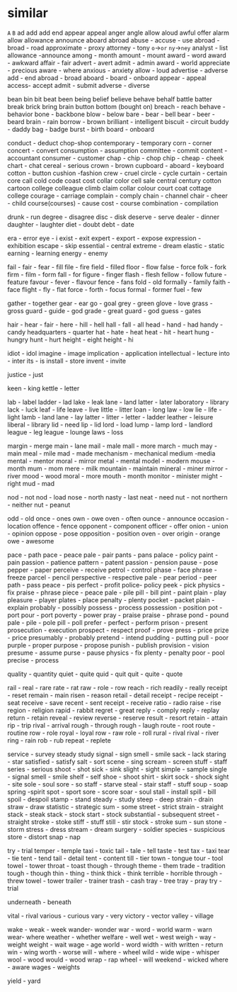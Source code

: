 # similar

`A` `B`
ad add
add end
appear appeal
anger angle
allow aloud 
awful offer
alarm allow
allowance announce 
aboard abroad
abuse - accuse - use 
abroad - broad - road
approximate - proxy
attorney - tony `o`->`or`  `ny`->`ney`
analyst - list
allowance -announce
among - month
amount - mount
award - word
award - awkward
affair - fair
advert - avert
admit - admin
award - world
appreciate - precious
aware - where
anxious - anxiety
allow - loud
advertise - adverse
add - end
abroad - broad
aboard - board - onboard
appear - appeal
access- accept
admit - submit
adverse - diverse

bean bin
bit beat
been being
belief believe
behave behalf
battle batter
break brick
bring brain
button bottom (bought on)
breach - reach
behave - behavior
bone - backbone
blow - below
bare - bear - bell
bear - beer - beard
brain - rain
borrow - brown
brilliant - intelligent
biscuit - circuit
buddy - daddy
bag - badge
burst - birth
board - onboard

conduct - deduct
chop-shop
contemporary - temporary
corn - corner
concert - convert
consumption - assumption 
committee - commit
content - accountant
consumer - customer
chap - chip - chop
chip - cheap - cheek
chart - chat
cereal - serious
crown - brown
cupboard - aboard - keyboard
cotton - button
cushion -fashion 
crew - cruel
circle - cycle
curtain - certain
core call
cold code
coast cost
collar color
cell sale
central century
cotton cartoon
college colleague
climb claim
collar  colour
court coat
cottage college
courage - carriage
complain - comply
chain - channel
chair - cheer - child
course(courses) - cause
cost - course
combination - compilation


drunk - run
degree - disagree
disc - disk
deserve - serve
dealer - dinner
daughter - laughter
diet - doubt
debt - date

era - error
eye - i
exist - exit
expert - export - expose
expression - exhibition
escape - skip
essential - central
extreme - dream
elastic - static
earning - learning
energy - enemy

fail - fair - fear - fill
file - fire
field - filled
floor - flow
false - force
folk - fork
firm - film - form
fall - for
figure - finger
flash - flesh
fellow - follow
future - feature
favour - fever - flavour
fence - fans
fold - old
formally - family
faith - face
flight - fly - flat
force - forth - focus
formal - former
fuel - few

gather - together
gear - ear
go - goal
grey - green
glove - love
grass - gross
guard - guide - god
grade - great
guard - god
guess - gates

hair - hear - fair - here - hill - hell
hall - fall - all
head - hand - had
handy - candy
headquarters - quarter
hat - hate - heat
heat - hit - heart
hung - hungry
hunt - hurt
height - eight
height - hi

idiot - idol
imagine - image
implication - application
intellectual - lecture
into - inter
its - is
install - store
invent - invite

justice - just

keen - king
kettle - letter

lab - label
ladder - lad
lake - leak
lane - land
latter - later
laboratory - library
lack - luck
leaf - life
leave - live
little - litter
loan - long
law - low
lie - life - light
lamb - land
lane - lay
latter - litter - letter - ladder
leather - leisure
liberal - library
lid - need
lip - lid
lord - load
lump - lamp
lord - landlord
league - leg
league - lounge
laws - loss

margin - merge
main - lane
mail - male
mall - more
march - much
may - main
meal - mile
mad - made
mechanism - mechanical
medium -media
mental - mentor
moral - mirror
metal - mental
model - modern
mouse - month
mum - mom
mere - milk
mountain - maintain
mineral - miner
mirror - river
mood - wood
moral - more
mouth - month
monitor - minister
might - right
mud - mad

nod - not
nod - load
nose - north
nasty - last
neat - need
nut - not
northern - neither
nut - peanut

odd - old
once - ones
own - owe
oven - often
ounce - announce
occasion - location
offence - fence
opponent - component
officer - offer
onion - union - opinion
oppose - pose
opposition - position
oven - over
origin - orange
owe - awesome

pace - path
pace - peace
pale - pair
pants - pans
palace - policy
paint - pain
passion - patience
pattern - patent
passion - pension
pause - pose
pepper - paper
perceive - receive
petrol - control
phase - face
phrase - freeze
parcel - pencil
perspective - respective
pale - pear
period - peer
path - pass
peace - pis
perfect - profit 
police- policy
peek - pick
physics - fix
praise - phrase
piece - peace
pale - pile
pill - bill
pint - paint
plain - play
pleasure - player
plates - place
penalty - plenty
pocket - packet
plain - explain
probably - possibly
possess - process
possession - position
pot - port
pour - port
poverty - power
pray - praise
praise - phrase
pond - pound
pale - pile - pole
pill - poll
prefer - perfect - perform
prison - present
prosecution - execution
prospect - respect
proof - prove
press - price
prize - price
presumably - probably
pretend - intend
pudding - putting
pull - poor
purple - proper
purpose - propose
punish - publish
provision - vision
presume - assume
purse - pause
physics - fix
plenty - penalty
poor - pool
precise - process

quality - quantity
quiet - quite
quid - quit
quit - quite - quote

rail - real - rare
rate - rat
raw - role - row
reach - rich
readily - really
receipt - reset
remain - main
risen - reason
retail - detail
receipt - recipe
receipt - seat
receive - save
recent - sent
receipt - receive
ratio - radio
raise - rise
region - religion
rapid - rabbit
regret - great
reply - comply
reply - replay
return - retain
reveal - review
reverse - reserve
result - resort
retain - attain
rip - trip
rival - arrival
rough - through
rough - laugh
route - root
route - routine
row - role
royal - loyal
row - raw
role - roll
rural - rival
rival - river
ring - rain
rob - rub
repeat - replete

service - survey
steady study
signal - sign
smell - smile
sack - lack
staring - star
satisfied - satisfy
salt - sort
scene - sing
scream - screen
stuff - staff
series - serious
shoot - shot
sick - sink
slight - sight
simple - sample
single - signal
smell - smile
shelf - self
shoe - shoot
shirt - skirt
sock - shock
sight - site
sole - soul
sore - so
staff - starve
steal - stair
staff - stuff
soup - soap
spring -spirit
spot - sport
sore - score
soar - soul
stall - install
spill - bill
spoil - despoil
stamp - stand
steady - study
steep - deep
strain - drain
straw - draw
statistic - strategic
sum - some
street - strict
strain - straight
stack - steak
stack - stock
start - stock
substantial  - subsequent
street - straight
stroke - stoke
stiff - stuff
still - stir
stock - stroke
sum - sun
stone - storm
stress - dress
stream - dream
surgery - soldier
species - suspicious
store - distort
snap - nap

try - trial
temper - temple
taxi - toxic
tail - tale - tell
taste - test
tax - taxi
tear - tie
tent - tend
tail - detail
tent - content
till - tier
town - tongue
tour - tool
towel - tower
throat - toast
though - through
theme - them
trade - tradition
tough - though
thin - thing - think
thick - think
terrible - horrible
through - threw
towel - tower
trailer - trainer
trash - cash
tray - tree
tray - pray
try - trial

underneath - beneath

vital - rival
various - curious
vary - very
victory - vector
valley - village

wake - weak - week
wander- wonder
war - word - world
warm - warn
wear- where
weather - whether
welfare - well
wet - west
weigh - way - weight
weight - wait
wage - age
world - word
width - with
written - return
win - wing
worth - worse
will - where - wheel
wild - wide
wipe - whisper
wool - wood
would - wood
wrap - rap
wheel - will
weekend - wicked
where - aware
wages - weights

yield - yard




















